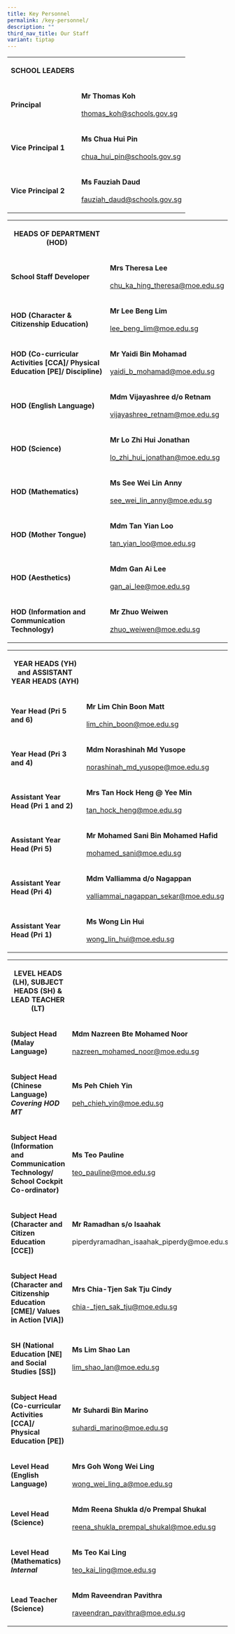 ```yaml
---
title: Key Personnel
permalink: /key-personnel/
description: ""
third_nav_title: Our Staff
variant: tiptap
---
```

<table style="minWidth: 50px">
<colgroup>
<col>
<col>
</colgroup>
<tbody>
<tr>
<th rowspan="1" colspan="1">
<p><strong>SCHOOL LEADERS</strong>
</p>
</th>
<th rowspan="1" colspan="1">
<p></p>
</th>
</tr>
<tr>
<td rowspan="1" colspan="1">
<p><strong>Principal</strong>
</p>
</td>
<td rowspan="1" colspan="1">
<p><strong>Mr Thomas Koh</strong>
<br>
<br><a href="mailto:thomas_koh@schools.gov.sg" rel="noopener noreferrer nofollow" target="_blank">thomas_koh@schools.gov.sg</a>
</p>
</td>
</tr>
<tr>
<td rowspan="1" colspan="1">
<p><strong>Vice Principal 1</strong>
</p>
</td>
<td rowspan="1" colspan="1">
<p><strong>Ms Chua Hui Pin</strong>
<br>
<br><a href="mailto:CHUA_Hui_Pin@schools.gov.sg" rel="noopener noreferrer nofollow" target="_blank">chua_hui_pin@schools.gov.sg</a>
</p>
</td>
</tr>
<tr>
<td rowspan="1" colspan="1">
<p><strong>Vice Principal 2</strong>
</p>
</td>
<td rowspan="1" colspan="1">
<p><strong>Ms Fauziah Daud</strong>
<br>
<br><a href="mailto:fauziah_daud@schools.gov.sg" rel="noopener noreferrer nofollow" target="_blank">fauziah_daud@schools.gov.sg</a>
</p>
</td>
</tr>
</tbody>
</table>
<table style="minWidth: 50px">
<colgroup>
<col>
<col>
</colgroup>
<tbody>
<tr>
<th rowspan="1" colspan="1">
<p><strong>HEADS OF DEPARTMENT (HOD)</strong>
</p>
</th>
<th rowspan="1" colspan="1">
<p></p>
</th>
</tr>
<tr>
<td rowspan="1" colspan="1">
<p><strong>School Staff Developer</strong>
</p>
</td>
<td rowspan="1" colspan="1">
<p><strong>Mrs Theresa Lee</strong>
<br>
<br><a href="mailto:chu_ka_hing_theresa@moe.edu.sg" rel="noopener noreferrer nofollow" target="_blank">chu_ka_hing_theresa@moe.edu.sg</a>
</p>
</td>
</tr>
<tr>
<td rowspan="1" colspan="1">
<p><strong>HOD (Character &amp; Citizenship Education)</strong>
</p>
</td>
<td rowspan="1" colspan="1">
<p><strong>Mr Lee Beng Lim</strong>
<br>
<br><a href="mailto:lee_beng_lim@moe.edu.sg" rel="noopener noreferrer nofollow" target="_blank">lee_beng_lim@moe.edu.sg</a>
</p>
</td>
</tr>
<tr>
<td rowspan="1" colspan="1">
<p><strong>HOD (Co-curricular Activities [CCA]/ Physical Education [PE]/ Discipline)</strong>
</p>
</td>
<td rowspan="1" colspan="1">
<p><strong>Mr Yaidi Bin Mohamad</strong>
<br>
<br><a href="mailto:yaidi_b_mohamad@moe.edu.sg" rel="noopener noreferrer nofollow" target="_blank"> yaidi_b_mohamad@moe.edu.sg</a>
</p>
</td>
</tr>
<tr>
<td rowspan="1" colspan="1">
<p><strong>HOD (English Language)</strong>
</p>
</td>
<td rowspan="1" colspan="1">
<p><strong>Mdm Vijayashree d/o Retnam</strong>
<br>
<br><a href="mailto:vijayashree_retnam@moe.edu.sg" rel="noopener noreferrer nofollow" target="_blank">vijayashree_retnam@moe.edu.sg</a>
</p>
</td>
</tr>
<tr>
<td rowspan="1" colspan="1">
<p><strong>HOD (Science)</strong>
</p>
</td>
<td rowspan="1" colspan="1">
<p><strong>Mr Lo Zhi Hui Jonathan</strong>
<br>
<br><a href="mailto:lo_zhi_hui_jonathan@moe.edu.sg" rel="noopener noreferrer nofollow" target="_blank">lo_zhi_hui_jonathan@moe.edu.sg</a>
</p>
</td>
</tr>
<tr>
<td rowspan="1" colspan="1">
<p><strong>HOD (Mathematics)</strong>
</p>
</td>
<td rowspan="1" colspan="1">
<p><strong>Ms See Wei Lin Anny</strong>
<br>
<br><a href="mailto:see_wei_lin_anny@moe.edu.sg" rel="noopener noreferrer nofollow" target="_blank">see_wei_lin_anny@moe.edu.sg</a>
</p>
</td>
</tr>
<tr>
<td rowspan="1" colspan="1">
<p><strong>HOD (Mother Tongue)</strong>
</p>
</td>
<td rowspan="1" colspan="1">
<p><strong>Mdm Tan Yian Loo</strong>
<br>
<br><a href="mailto:tan_yian_loo@moe.edu.sg" rel="noopener noreferrer nofollow" target="_blank">tan_yian_loo@moe.edu.sg</a>
</p>
</td>
</tr>
<tr>
<td rowspan="1" colspan="1">
<p><strong>HOD (Aesthetics)</strong>
</p>
</td>
<td rowspan="1" colspan="1">
<p><strong>Mdm Gan Ai Lee</strong>
<br>
<br><a href="mailto:gan_ai_lee@moe.edu.sg" rel="noopener noreferrer nofollow" target="_blank">gan_ai_lee@moe.edu.sg</a>
</p>
</td>
</tr>
<tr>
<td rowspan="1" colspan="1">
<p><strong>HOD (Information and Communication Technology)</strong>
</p>
</td>
<td rowspan="1" colspan="1">
<p><strong>Mr Zhuo Weiwen</strong>
<br>
<br><a href="mailto:zhuo_weiwen@moe.edu.sg" rel="noopener noreferrer nofollow" target="_blank">zhuo_weiwen@moe.edu.sg</a>
</p>
</td>
</tr>
</tbody>
</table>
<table style="minWidth: 50px">
<colgroup>
<col>
<col>
</colgroup>
<tbody>
<tr>
<th rowspan="1" colspan="1">
<p><strong>YEAR HEADS (YH) and ASSISTANT YEAR HEADS (AYH)</strong>
</p>
</th>
<th rowspan="1" colspan="1">
<p></p>
</th>
</tr>
<tr>
<td rowspan="1" colspan="1">
<p><strong>Year Head (Pri 5 and 6)</strong>
</p>
</td>
<td rowspan="1" colspan="1">
<p><strong>Mr Lim Chin Boon Matt</strong>
<br>
<br><a href="mailto:lim_chin_boon@moe.edu.sg" rel="noopener noreferrer nofollow" target="_blank">lim_chin_boon@moe.edu.sg</a>
</p>
</td>
</tr>
<tr>
<td rowspan="1" colspan="1">
<p><strong>Year Head (Pri 3 and 4)</strong>
</p>
</td>
<td rowspan="1" colspan="1">
<p><strong>Mdm Norashinah Md Yusope</strong>
<br>
<br><a href="mailto:norashinah_md_yusope@moe.edu.sg" rel="noopener noreferrer nofollow" target="_blank">norashinah_md_yusope@moe.edu.sg</a>
</p>
</td>
</tr>
<tr>
<td rowspan="1" colspan="1">
<p><strong>Assistant Year Head (Pri 1 and 2)</strong>
</p>
</td>
<td rowspan="1" colspan="1">
<p><strong>Mrs Tan Hock Heng @ Yee Min</strong>
<br>
<br><a href="mailto:tan_hock_heng@moe.edu.sg" rel="noopener noreferrer nofollow" target="_blank">tan_hock_heng@moe.edu.sg</a>
</p>
</td>
</tr>
<tr>
<td rowspan="1" colspan="1">
<p><strong>Assistant Year Head (Pri 5)</strong>
</p>
</td>
<td rowspan="1" colspan="1">
<p><strong>Mr Mohamed Sani Bin Mohamed Hafid</strong>
<br>
<br><a href="mailto:mohamed_sani@moe.edu.sg" rel="noopener noreferrer nofollow" target="_blank">mohamed_sani@moe.edu.sg</a>
</p>
</td>
</tr>
<tr>
<td rowspan="1" colspan="1">
<p><strong>Assistant Year Head (Pri 4)</strong>
</p>
</td>
<td rowspan="1" colspan="1">
<p><strong>Mdm Valliamma d/o Nagappan</strong>
<br>
<br><a href="mailto:valliammai_nagappan_sekar@moe.edu.sg" rel="noopener noreferrer nofollow" target="_blank">valliammai_nagappan_sekar@moe.edu.sg</a>
</p>
</td>
</tr>
<tr>
<td rowspan="1" colspan="1">
<p><strong>Assistant Year Head (Pri 1)</strong>
</p>
</td>
<td rowspan="1" colspan="1">
<p><strong>Ms Wong Lin Hui</strong>
<br>
<br><a href="mailto:wong_lin_hui@moe.edu.sg" rel="noopener noreferrer nofollow" target="_blank">wong_lin_hui@moe.edu.sg</a>
</p>
</td>
</tr>
</tbody>
</table>
<table style="minWidth: 50px">
<colgroup>
<col>
<col>
</colgroup>
<tbody>
<tr>
<th rowspan="1" colspan="1">
<p><strong>LEVEL HEADS (LH), SUBJECT HEADS (SH) &amp; LEAD TEACHER (LT)</strong>
</p>
</th>
<th rowspan="1" colspan="1">
<p></p>
</th>
</tr>
<tr>
<td rowspan="1" colspan="1">
<p><strong>Subject Head (Malay Language)</strong>
</p>
</td>
<td rowspan="1" colspan="1">
<p><strong>Mdm Nazreen Bte Mohamed Noor</strong>
<br>
<br><a href="mailto:nazreen_mohamed_noor@moe.edu.sg" rel="noopener noreferrer nofollow" target="_blank">nazreen_mohamed_noor@moe.edu.sg</a>
</p>
</td>
</tr>
<tr>
<td rowspan="1" colspan="1">
<p><strong>Subject Head (Chinese Language) </strong>
<br><strong><em>Covering HOD MT</em></strong>
</p>
</td>
<td rowspan="1" colspan="1">
<p><strong>Ms Peh Chieh Yin</strong>
<br>
<br><a href="mailto:peh_chieh_yin@moe.edu.sg" rel="noopener noreferrer nofollow" target="_blank">peh_chieh_yin@moe.edu.sg</a>
</p>
</td>
</tr>
<tr>
<td rowspan="1" colspan="1">
<p><strong>Subject Head (Information and Communication Technology/ School Cockpit Co-ordinator)</strong>
</p>
</td>
<td rowspan="1" colspan="1">
<p><strong>Ms Teo Pauline</strong>
<br>
<br><a href="mailto:teo_pauline@moe.edu.sg" rel="noopener noreferrer nofollow" target="_blank">teo_pauline@moe.edu.sg</a>
</p>
</td>
</tr>
<tr>
<td rowspan="1" colspan="1">
<p><strong>Subject Head (Character and Citizen Education [CCE])</strong>
</p>
</td>
<td rowspan="1" colspan="1">
<p><strong>Mr Ramadhan s/o Isaahak</strong>
<br>
<br>piperdyramadhan_isaahak_piperdy@moe.edu.sg</p>
</td>
</tr>
<tr>
<td rowspan="1" colspan="1">
<p><strong>Subject Head (Character and Citizenship Education [CME]/ Values in Action [VIA])</strong>
</p>
</td>
<td rowspan="1" colspan="1">
<p><strong>Mrs Chia-Tjen Sak Tju Cindy</strong>
<br>
<br><a href="mailto:chia-_tjen_sak_tju@moe.edu.sg" rel="noopener noreferrer nofollow" target="_blank">chia-_tjen_sak_tju@moe.edu.sg</a>
</p>
</td>
</tr>
<tr>
<td rowspan="1" colspan="1">
<p><strong>SH (National Education [NE] and Social Studies [SS])</strong>
</p>
</td>
<td rowspan="1" colspan="1">
<p><strong>Ms Lim Shao Lan</strong>
<br>
<br><a href="mailto:lim_shao_lan@moe.edu.sg" rel="noopener noreferrer nofollow" target="_blank">lim_shao_lan@moe.edu.sg</a>
</p>
</td>
</tr>
<tr>
<td rowspan="1" colspan="1">
<p><strong>Subject Head (Co-curricular Activities [CCA]/ Physical Education [PE])</strong>
</p>
</td>
<td rowspan="1" colspan="1">
<p><strong>Mr Suhardi Bin Marino</strong>
<br>
<br><a href="mailto:suhardi_marino@moe.edu.sg" rel="noopener noreferrer nofollow" target="_blank">suhardi_marino@moe.edu.sg</a>
</p>
</td>
</tr>
<tr>
<td rowspan="1" colspan="1">
<p><strong>Level Head (English Language)</strong>
</p>
</td>
<td rowspan="1" colspan="1">
<p><strong>Mrs Goh Wong Wei Ling</strong>
<br>
<br><a href="mailto:wong_wei_ling_a@moe.edu.sg" rel="noopener noreferrer nofollow" target="_blank">wong_wei_ling_a@moe.edu.sg</a>
</p>
</td>
</tr>
<tr>
<td rowspan="1" colspan="1">
<p><strong>Level Head (Science)</strong>
</p>
</td>
<td rowspan="1" colspan="1">
<p><strong>Mdm Reena Shukla d/o Prempal Shukal</strong>
<br>
<br><a href="mailto:reena_shukla_prempal_shukal@moe.edu.sg" rel="noopener noreferrer nofollow" target="_blank">reena_shukla_prempal_shukal@moe.edu.sg</a>
</p>
</td>
</tr>
<tr>
<td rowspan="1" colspan="1">
<p><strong>Level Head (Mathematics) </strong>
<br><strong><em>Internal</em></strong>
</p>
</td>
<td rowspan="1" colspan="1">
<p><strong>Ms Teo Kai Ling</strong>
<br>
<br><a href="mailto:teo_kai_ling@moe.edu.sg" rel="noopener noreferrer nofollow" target="_blank">teo_kai_ling@moe.edu.sg</a>
</p>
</td>
</tr>
<tr>
<td rowspan="1" colspan="1">
<p><strong>Lead Teacher (Science)</strong>
</p>
</td>
<td rowspan="1" colspan="1">
<p><strong>Mdm Raveendran Pavithra</strong>
<br>
<br><a href="mailto:raveendran_pavithra@moe.edu.sg" rel="noopener noreferrer nofollow" target="_blank">raveendran_pavithra@moe.edu.sg</a>
</p>
</td>
</tr>
</tbody>
</table>
<p></p>
